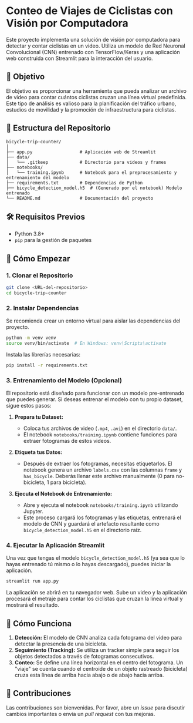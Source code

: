 # Conteo de Viajes de Ciclistas con Visión por Computadora

Este proyecto implementa una solución de visión por computadora para detectar y contar ciclistas en un video. Utiliza un modelo de Red Neuronal Convolucional (CNN) entrenado con TensorFlow/Keras y una aplicación web construida con Streamlit para la interacción del usuario.

## 🎯 Objetivo

El objetivo es proporcionar una herramienta que pueda analizar un archivo de video para contar cuántos ciclistas cruzan una línea virtual predefinida. Este tipo de análisis es valioso para la planificación del tráfico urbano, estudios de movilidad y la promoción de infraestructura para ciclistas.

## 📂 Estructura del Repositorio

```
bicycle-trip-counter/
│
├── app.py                  # Aplicación web de Streamlit
├── data/
│   └── .gitkeep            # Directorio para videos y frames
├── notebooks/
│   └── training.ipynb      # Notebook para el preprocesamiento y entrenamiento del modelo
├── requirements.txt        # Dependencias de Python
├── bicycle_detection_model.h5  # (Generado por el notebook) Modelo entrenado
└── README.md               # Documentación del proyecto
```

## 🛠️ Requisitos Previos

- Python 3.8+
- `pip` para la gestión de paquetes

## 🚀 Cómo Empezar

### 1. Clonar el Repositorio

```bash
git clone <URL-del-repositorio>
cd bicycle-trip-counter
```

### 2. Instalar Dependencias

Se recomienda crear un entorno virtual para aislar las dependencias del proyecto.

```bash
python -m venv venv
source venv/bin/activate  # En Windows: venv\Scripts\activate
```

Instala las librerías necesarias:

```bash
pip install -r requirements.txt
```

### 3. Entrenamiento del Modelo (Opcional)

El repositorio está diseñado para funcionar con un modelo pre-entrenado que puedes generar. Si deseas entrenar el modelo con tu propio dataset, sigue estos pasos:

1.  **Prepara tu Dataset:**
    *   Coloca tus archivos de video (`.mp4`, `.avi`) en el directorio `data/`.
    *   El notebook `notebooks/training.ipynb` contiene funciones para extraer fotogramas de estos videos.

2.  **Etiqueta tus Datos:**
    *   Después de extraer los fotogramas, necesitas etiquetarlos. El notebook genera un archivo `labels.csv` con las columnas `frame` y `has_bicycle`. Deberás llenar este archivo manualmente (0 para no-bicicleta, 1 para bicicleta).

3.  **Ejecuta el Notebook de Entrenamiento:**
    *   Abre y ejecuta el notebook `notebooks/training.ipynb` utilizando Jupyter.
    *   Este proceso cargará los fotogramas y las etiquetas, entrenará el modelo de CNN y guardará el artefacto resultante como `bicycle_detection_model.h5` en el directorio raíz.

### 4. Ejecutar la Aplicación Streamlit

Una vez que tengas el modelo `bicycle_detection_model.h5` (ya sea que lo hayas entrenado tú mismo o lo hayas descargado), puedes iniciar la aplicación.

```bash
streamlit run app.py
```

La aplicación se abrirá en tu navegador web. Sube un video y la aplicación procesará el metraje para contar los ciclistas que cruzan la línea virtual y mostrará el resultado.

## 🤖 Cómo Funciona

1.  **Detección:** El modelo de CNN analiza cada fotograma del video para detectar la presencia de una bicicleta.
2.  **Seguimiento (Tracking):** Se utiliza un tracker simple para seguir los objetos detectados a través de fotogramas consecutivos.
3.  **Conteo:** Se define una línea horizontal en el centro del fotograma. Un "viaje" se cuenta cuando el centroide de un objeto rastreado (bicicleta) cruza esta línea de arriba hacia abajo o de abajo hacia arriba.

## 🤝 Contribuciones

Las contribuciones son bienvenidas. Por favor, abre un *issue* para discutir cambios importantes o envía un *pull request* con tus mejoras.
